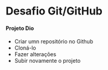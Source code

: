 # Desafio Git/GitHub

#### Projeto Dio

 - Criar umn repositório no Github
 - Cloná-lo
 - Fazer alterações 
 - Subir novamente o projeto
 
